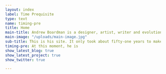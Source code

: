 ```yaml
---
layout: index
label: Time Prequisite
type: text
name: timing-pre
title: Home
main-title: Andrew Boardman is a designer, artist, writer and evolutionary finalist.
main-image: "/uploads/main-image.jpg"
sub-title: This is his site. It only took about fifty-one years to make.
timing-pre: At this moment, he is
show_latest_blog: true
show_latest_project: true
show_twitter: true

---
```

